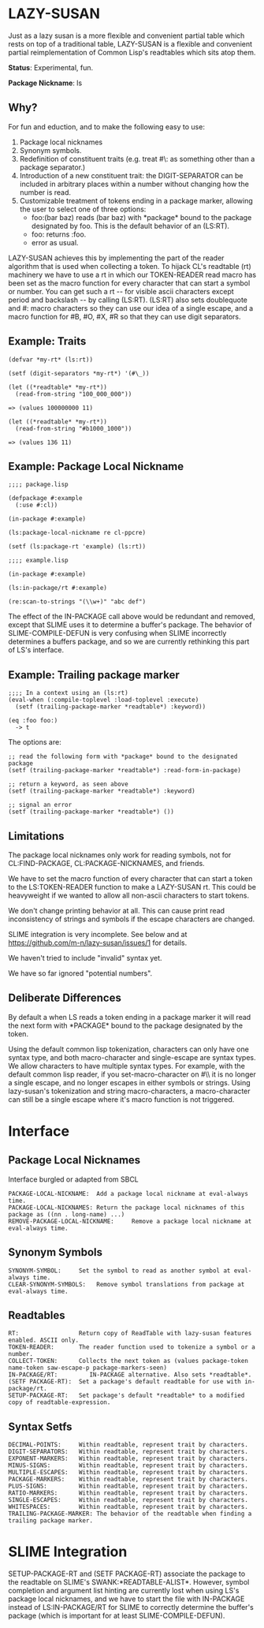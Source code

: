 LAZY-SUSAN
==========

Just as a lazy susan is a more flexible and convenient partial table
which rests on top of a traditional table, LAZY-SUSAN is a flexible
and convenient partial reimplementation of Common Lisp's readtables
which sits atop them.

__Status__: Experimental, fun.

__Package Nickname__: ls

Why?
----

For fun and eduction, and to make the following easy
to use:

1. Package local nicknames
2. Synonym symbols.
3. Redefinition of constituent traits
   (e.g. treat \#\\: as something other than a package separator.)
4. Introduction of a new constituent trait: the DIGIT-SEPARATOR can be
   included in arbitrary places within a number without changing how
   the number is read.
5. Customizable treatment of tokens ending in a package marker, allowing
   the user to select one of three options:
   * foo:(bar baz) reads (bar baz) with \*package\* bound to the package designated by foo.
     This is the default behavior of an (LS:RT).
   * foo: returns :foo.
   * error as usual.

LAZY-SUSAN achieves this by implementing the part of the reader
algorithm that is used when collecting a token. To hijack CL's
readtable (rt) machinery we have to use a rt in which our TOKEN-READER
read macro has been set as the macro function for every character that
can start a symbol or number. You can get such a rt -- for visible
ascii characters except period and backslash -- by calling
(LS:RT). (LS:RT) also sets doublequote and \#: macro characters so
they can use our idea of a single escape, and a macro function for
\#B, \#O, \#X, \#R so that they can use digit separators.

Example: Traits
---------------
    (defvar *my-rt* (ls:rt))

    (setf (digit-separators *my-rt*) '(#\_))

    (let ((*readtable* *my-rt*))
      (read-from-string "100_000_000"))

    => (values 100000000 11)

    (let ((*readtable* *my-rt*))
      (read-from-string "#b1000_1000"))

    => (values 136 11)

Example: Package Local Nickname
-------------------------------
    ;;;; package.lisp

    (defpackage #:example
      (:use #:cl))

    (in-package #:example)

    (ls:package-local-nickname re cl-ppcre)

    (setf (ls:package-rt 'example) (ls:rt))

    ;;;; example.lisp

    (in-package #:example)

    (ls:in-package/rt #:example)

    (re:scan-to-strings "(\\w+)" "abc def")

The effect of the IN-PACKAGE call above would be redundant and
removed, except that SLIME uses it to determine a buffer's
package. The behavior of SLIME-COMPILE-DEFUN is very confusing when SLIME
incorrectly determines a buffers package, and so we are currently
rethinking this part of LS's interface.

Example: Trailing package marker
--------------------------------

    ;;;; In a context using an (ls:rt)
    (eval-when (:compile-toplevel :load-toplevel :execute)
      (setf (trailing-package-marker *readtable*) :keyword))

    (eq :foo foo:)
      -> t

The options are:

    ;; read the following form with *package* bound to the designated package
    (setf (trailing-package-marker *readtable*) :read-form-in-package)

    ;; return a keyword, as seen above
    (setf (trailing-package-marker *readtable*) :keyword)

    ;; signal an error
    (setf (trailing-package-marker *readtable*) ())

Limitations
-----------

The package local nicknames only work for reading symbols, not for
CL:FIND-PACKAGE, CL:PACKAGE-NICKNAMES, and friends.

We have to set the macro function of every character that can start a
token to the LS:TOKEN-READER function to make a LAZY-SUSAN rt.  This
could be heavyweight if we wanted to allow all non-ascii characters to
start tokens.

We don't change printing behavior at all. This can cause print read
inconsistency of strings and symbols if the escape characters are
changed.

SLIME integration is very incomplete. See below and at
https://github.com/m-n/lazy-susan/issues/1 for details.

We haven't tried to include "invalid" syntax yet.

We have so far ignored "potential numbers".

Deliberate Differences
----------------------

By default a when LS reads a token ending in a package marker it will
read the next form with \*PACKAGE\* bound to the package designated by
the token.

Using the default common lisp tokenization, characters can only have one
syntax type, and both macro-character and single-escape are syntax types.
We allow characters to have multiple syntax types. For example, with the
default common lisp reader, if you set-macro-character on \#\\\\ it is no
longer a single escape, and no longer escapes in either symbols or strings.
Using lazy-susan's tokenization and string macro-characters, a macro-character
can still be a single escape where it's macro function is not triggered.

Interface
=========

Package Local Nicknames
-----------------------

Interface burgled or adapted from SBCL

    PACKAGE-LOCAL-NICKNAME:  Add a package local nickname at eval-always time.
    PACKAGE-LOCAL-NICKNAMES: Return the package local nicknames of this package as ((nn . long-name) ...)
    REMOVE-PACKAGE-LOCAL-NICKNAME:     Remove a package local nickname at eval-always time.

Synonym Symbols
---------------
    SYNONYM-SYMBOL:     Set the symbol to read as another symbol at eval-always time.
    CLEAR-SYNONYM-SYMBOLS:   Remove symbol translations from package at eval-always time.

Readtables
----------
    RT:                 Return copy of ReadTable with lazy-susan features enabled. ASCII only.
    TOKEN-READER:       The reader function used to tokenize a symbol or a number.
    COLLECT-TOKEN:      Collects the next token as (values package-token name-token saw-escape-p package-markers-seen)
    IN-PACKAGE/RT:         IN-PACKAGE alternative. Also sets *readtable*.
    (SETF PACKAGE-RT):  Set a package's default readtable for use with in-package/rt.
    SETUP-PACKAGE-RT:   Set package's default *readtable* to a modified copy of readtable-expression.

Syntax Setfs
------------
    DECIMAL-POINTS:     Within readtable, represent trait by characters.
    DIGIT-SEPARATORS:   Within readtable, represent trait by characters.
    EXPONENT-MARKERS:   Within readtable, represent trait by characters.
    MINUS-SIGNS:        Within readtable, represent trait by characters.
    MULTIPLE-ESCAPES:   Within readtable, represent trait by characters.
    PACKAGE-MARKERS:    Within readtable, represent trait by characters.
    PLUS-SIGNS:         Within readtable, represent trait by characters.
    RATIO-MARKERS:      Within readtable, represent trait by characters.
    SINGLE-ESCAPES:     Within readtable, represent trait by characters.
    WHITESPACES:        Within readtable, represent trait by characters.
    TRAILING-PACKAGE-MARKER: The behavior of the readtable when finding a trailing package marker.

SLIME Integration
=================

SETUP-PACKAGE-RT and (SETF PACKAGE-RT) associate the package to the
readtable on SLIME's SWANK:\*READTABLE-ALIST\*. However, symbol
completion and argument list hinting are currently lost when using
LS's package local nicknames, and we have to start the file with
IN-PACKAGE instead of LS:IN-PACKAGE/RT for SLIME to correctly determine
the buffer's package (which is important for at least SLIME-COMPILE-DEFUN).
